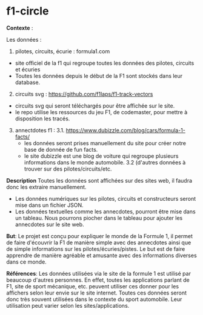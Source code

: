 # f1-circle

**Contexte** : 

Les données : 
1. pilotes, circuits, écurie : formula1.com
  - site officiel de la f1 qui regroupe toutes les données des pilotes, circuits et écuries
  - Toutes les données depuis le début de la F1 sont stockés dans leur database.
   
2. circuits svg : https://github.com/f1laps/f1-track-vectors
  - circuits svg qui seront téléchargés pour être affichée sur le site.
  - le repo utilise les ressources du jeu F1, de codemaster, pour mettre à disposition les tracés. 

3. annectdotes f1 :
    3.1. https://www.dubizzle.com/blog/cars/formula-1-facts/
      - les données seront prises manuellement du site pour créer notre base de donnée de fun facts.
      - le site dubizzle est une blog de voiture qui regroupe plusieurs informations dans le monde automobile.
    3.2 (d'autres données à trouver sur des pilotes/circuits/etc. 

**Description** 
 Toutes les données sont affichées sur des sites web, il faudra donc les extraire manuellement. 
 - Les données numériques sur les pilotes, circuits et constructeurs seront mise dans un fichier JSON.
 - Les données textuelles comme les annecdotes, pourront être mise dans un tableau. Nous pourrons piocher dans le tableau pour ajouter les annecdotes sur le site web.

**But**: 
Le projet est conçu pour expliquer le monde de la Formule 1, il permet de faire d'écouvrir la F1 de manière simple avec des annecdotes ainsi que de simple informations sur les pilotes/écuries/pistes. 
Le but est de faire apprendre de manière agréable et amusante avec des informations diverses dans ce monde. 

**Références**: 
Les données utilisées via le site de la formule 1 est utilisé par beaucoup d'autres personnes. En effet, toutes les applications parlant de F1, site de sport mécanique, etc. peuvent utiliser ces donner pour les affichers selon leur envie sur le site internet. Toutes ces données seront donc très souvent utilisées dans le contexte du sport automobile. Leur utilisation peut varier selon les sites/applications. 
